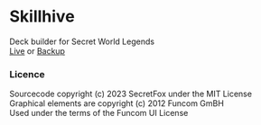 # Skillhive
Deck builder for Secret World Legends  
[Live](https://skillhive.buzz) or [Backup](https://SecretFox.github.io)  


### Licence
Sourcecode copyright (c) 2023 SecretFox under the MIT License  
Graphical elements are copyright (c) 2012 Funcom GmBH  
Used under the terms of the Funcom UI License  
